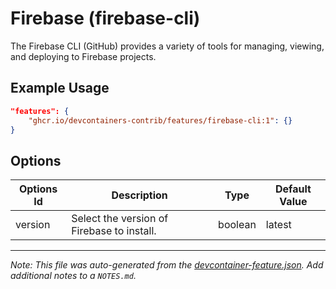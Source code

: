 
# Firebase (firebase-cli)

The Firebase CLI (GitHub) provides a variety of tools for managing, viewing, and deploying to Firebase projects.

## Example Usage

```json
"features": {
    "ghcr.io/devcontainers-contrib/features/firebase-cli:1": {}
}
```

## Options

| Options Id | Description | Type | Default Value |
|-----|-----|-----|-----|
| version | Select the version of Firebase to install. | boolean | latest |



---

_Note: This file was auto-generated from the [devcontainer-feature.json](https://github.com/devcontainers-contrib/features/blob/main/src/firebase-cli/devcontainer-feature.json).  Add additional notes to a `NOTES.md`._
